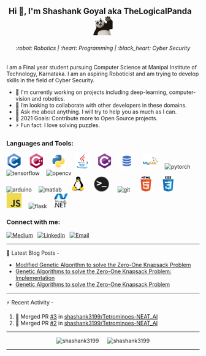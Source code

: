 <h2 align="center">Hi 👋, I'm Shashank Goyal aka TheLogicalPanda &nbsp;&nbsp; <img src="https://github.com/shashank3199/shashank3199/blob/master/.data/panda_waving.gif" width="50" height="50"/></h1>
<h6 align="center">:robot: Robotics | :heart: Programming | :black_heart: Cyber Security</h3>

I am a Final year student pursuing Computer Science at Manipal Institute of Technology, Karnataka. I am an aspiring Roboticist and am trying to develop skills in the field of Cyber Security.

- 🔭 I'm currently working on projects including deep-learning, computer-vision and robotics.
- 🤝 I’m looking to collaborate with other developers in these domains.
- 💬 Ask me about anything. I will try to help you as much as I can.
- 🥅 2021 Goals: Contribute more to Open Source projects.
- ⚡ Fun fact: I love solving puzzles.

### Languages and Tools:

<p align="left">
<img src="https://raw.githubusercontent.com/devicons/devicon/master/icons/c/c-original.svg" alt="c" width="40" height="40"/>&emsp;
<img src="https://raw.githubusercontent.com/devicons/devicon/master/icons/cplusplus/cplusplus-original.svg" alt="cplusplus" width="40" height="40"/>&emsp;
<img src="https://raw.githubusercontent.com/devicons/devicon/master/icons/python/python-original.svg" alt="python" width="40" height="40"/> &emsp;
<img src="https://raw.githubusercontent.com/devicons/devicon/master/icons/java/java-original.svg" alt="java" width="40" height="40"/>&emsp;
<img src="https://raw.githubusercontent.com/devicons/devicon/master/icons/csharp/csharp-original.svg" alt="csharp" width="40" height="40"/>&emsp; 
<img src="https://raw.githubusercontent.com/github/explore/80688e429a7d4ef2fca1e82350fe8e3517d3494d/topics/sql/sql.png" alt="sql" width="40" height="40"/> &emsp;
<img src="https://raw.githubusercontent.com/devicons/devicon/master/icons/mysql/mysql-original-wordmark.svg" alt="mysql" width="40" height="40"/>&emsp;
<img src="https://www.vectorlogo.zone/logos/pytorch/pytorch-icon.svg" alt="pytorch" width="40" height="40"/> &emsp;
<img src="https://www.vectorlogo.zone/logos/tensorflow/tensorflow-icon.svg" alt="tensorflow" width="40" height="40"/>&emsp;
<img src="https://www.vectorlogo.zone/logos/opencv/opencv-icon.svg" alt="opencv" width="40" height="40"/><br>
<img src="https://cdn.worldvectorlogo.com/logos/arduino-1.svg" alt="arduino" width="40" height="40"/>&emsp;
<img src="https://upload.wikimedia.org/wikipedia/commons/2/21/Matlab_Logo.png" alt="matlab" width="40" height="40"/> &emsp;
<img src="https://raw.githubusercontent.com/devicons/devicon/master/icons/linux/linux-original.svg" alt="linux" width="40" height="40"/> &emsp;
<img src="https://raw.githubusercontent.com/github/explore/80688e429a7d4ef2fca1e82350fe8e3517d3494d/topics/terminal/terminal.png" alt="bash" width="40" height="40"/> &emsp;
<img src="https://www.vectorlogo.zone/logos/git-scm/git-scm-icon.svg" alt="git" width="40" height="40"/> &emsp;
<img src="https://raw.githubusercontent.com/devicons/devicon/master/icons/html5/html5-original-wordmark.svg" alt="html5" width="40" height="40"/>&emsp;
<img src="https://raw.githubusercontent.com/devicons/devicon/master/icons/css3/css3-original-wordmark.svg" alt="css3" width="40" height="40"/> &emsp;
<img src="https://raw.githubusercontent.com/devicons/devicon/master/icons/javascript/javascript-original.svg" alt="javascript" width="40" height="40"/>&emsp;
<img src="https://www.vectorlogo.zone/logos/pocoo_flask/pocoo_flask-icon.svg" alt="flask" width="40" height="40"/>&emsp;
<img src="https://raw.githubusercontent.com/devicons/devicon/master/icons/dot-net/dot-net-original-wordmark.svg" alt="dotnet" width="40" height="40"/> &emsp;
</p>

### Connect with me:

<p align="left">
<a href="https://shashank3199.medium.com/" target="blank"><img src="https://img.shields.io/badge/Medium-%23000000.svg?style=for-the-badge&logo=Medium&logoColor=white" alt="Medium"/></a>&nbsp;&nbsp;
<a href="https://www.linkedin.com/in/shashank-goyal-361362168/" target="blank"><img src="https://img.shields.io/badge/LinkedIn-0077B5?style=for-the-badge&logo=linkedin&logoColor=white" alt="LinkedIn"/></a>&nbsp;&nbsp;
<a href="mailto:shashank3199@gmail.com" target="blank"><img src="https://img.shields.io/badge/Gmail-D14836?style=for-the-badge&logo=gmail&logoColor=white" alt="Email"/></a>
</p>

---
📕 Latest Blog Posts -
<!-- BLOG-POST-LIST:START -->
- [Modified Genetic Algorithm to solve the Zero-One Knapsack Problem](https://shashank3199.medium.com/modified-genetic-algorithm-to-solve-the-zero-one-knapsack-problem-cc2f76d0050f?source=rss-e85e3a6012ba------2)
- [Genetic Algorithms to solve the Zero-One Knapsack Problem: Implementation](https://faun.pub/genetic-algorithms-to-solve-the-zero-one-knapsack-problem-implementation-26c1982f44b3?source=rss-e85e3a6012ba------2)
- [Genetic Algorithms to solve the Zero-One Knapsack Problem](https://faun.pub/genetic-algorithms-to-solve-the-zero-one-knapsack-problem-d38856beaa35?source=rss-e85e3a6012ba------2)
<!-- BLOG-POST-LIST:END -->

---
:zap: Recent Activity -
<!--START_SECTION:activity-->
1. 🎉 Merged PR [#3](https://github.com/shashank3199/Tetrominoes-NEAT_AI/pull/3) in [shashank3199/Tetrominoes-NEAT_AI](https://github.com/shashank3199/Tetrominoes-NEAT_AI)
2. 🎉 Merged PR [#2](https://github.com/shashank3199/Tetrominoes-NEAT_AI/pull/2) in [shashank3199/Tetrominoes-NEAT_AI](https://github.com/shashank3199/Tetrominoes-NEAT_AI)
<!--END_SECTION:activity-->

---

<p align="center">
<img src="https://github-readme-stats-id30r9ce5-shashank3199.vercel.app/api?username=shashank3199&show_icons=true&include_all_commits=true&count_private=true&hide=contribs&include_all_commits=true" alt="shashank3199" width="450"/>
  &emsp;
<img src="https://github-readme-stats-id30r9ce5-shashank3199.vercel.app/api/top-langs/?username=shashank3199&langs_count=10&layout=compact&hide=javascript,html&exclude_repo=github-readme-stats,Ctrl-C" alt="shashank3199" height="154.55"/>
</p>

---
